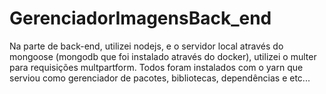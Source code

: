 # GerenciadorImagensBack_end

Na parte de back-end, utilizei nodejs, e o servidor local através do mongoose (mongodb que foi instalado através do docker), 
utilizei o multer para requisições multpartform. Todos foram instalados com o yarn que serviou como gerenciador 
de pacotes, bibliotecas, dependências e etc...

